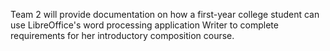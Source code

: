 
Team 2 will provide documentation on how a first-year college student can use LibreOffice's word processing application Writer to complete  requirements for her introductory composition course.
